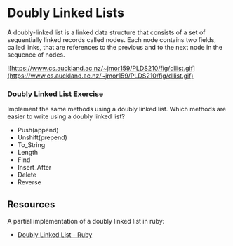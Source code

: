 # Doubly Linked Lists

A doubly-linked list is a linked data structure that consists of a set of sequentially linked records called nodes. Each node contains two fields, called links, that are references to the previous and to the next node in the sequence of nodes.

![https://www.cs.auckland.ac.nz/~jmor159/PLDS210/fig/dllist.gif](https://www.cs.auckland.ac.nz/~jmor159/PLDS210/fig/dllist.gif)


### Doubly Linked List Exercise
Implement the same methods using a doubly linked list.  Which methods are easier to write using a doubly linked list?

* Push(append)
* Unshift(prepend)
* To_String
* Length
* Find
* Insert_After
* Delete
* Reverse

## Resources

A partial implementation of a doubly linked list in ruby:

* [Doubly Linked List - Ruby](https://github.com/gSchool/DoublyLinkedListRuby)
